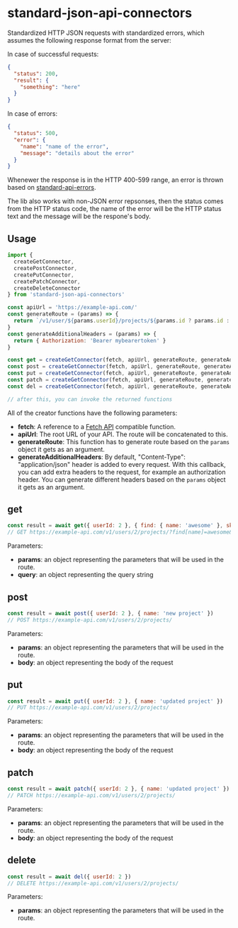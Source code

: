 # standard-json-api-connectors

Standardized HTTP JSON requests with standardized errors, which assumes the following response format from the server:

In case of successful requests:
```json
{
  "status": 200,
  "result": {
    "something": "here"
  }
}
```

In case of errors:
```json
{
  "status": 500,
  "error": {
    "name": "name of the error",
    "message": "details about the error"
  }
}
```

Whenewer the response is in the HTTP 400-599 range, an error is thrown based on [standard-api-errors](https://www.npmjs.com/package/standard-api-errors).

The lib also works with non-JSON error repsonses, then the status comes from the HTTP status code, the name of the error will be the HTTP status text and the message will be the respone's body.

## Usage

```javascript
import {
  createGetConnector,
  createPostConnector,
  createPutConnector,
  createPatchConnector,
  createDeleteConnector
} from 'standard-json-api-connectors'

const apiUrl = 'https://example-api.com/'
const generateRoute = (params) => {
  return `/v1/user/${params.userId}/projects/${params.id ? params.id : ''}`
}
const generateAdditionalHeaders = (params) => {
  return { Authorization: 'Bearer mybearertoken' }
}

const get = createGetConnector(fetch, apiUrl, generateRoute, generateAdditionalHeaders)
const post = createGetConnector(fetch, apiUrl, generateRoute, generateAdditionalHeaders)
const put = createGetConnector(fetch, apiUrl, generateRoute, generateAdditionalHeaders)
const patch = createGetConnector(fetch, apiUrl, generateRoute, generateAdditionalHeaders)
const del = createGetConnector(fetch, apiUrl, generateRoute, generateAdditionalHeaders)

// after this, you can invoke the returned functions
```

All of the creator functions have the following parameters:
 - **fetch**: A reference to a [Fetch API](https://developer.mozilla.org/en-US/docs/Web/API/Fetch_API) compatible function.
 - **apiUrl**: The root URL of your API. The route will be concatenated to this.
 - **generateRoute**: This function has to generate route based on the `params` object it gets as an argument.
 - **generateAdditionalHeaders**: By default, "Content-Type": "application/json" header is added to every request. With this callback, you can add extra headers to the request, for example an authorization header. You can generate different headers based on the `params` object it gets as an argument.

## get

```javascript
const result = await get({ userId: 2 }, { find: { name: 'awesome' }, skip: 10, limit: 5 })
// GET https://example-api.com/v1/users/2/projects/?find[name]=awesome&skip=10&limit=5
```

Parameters:
 - **params**: an object representing the parameters that will be used in the route.
 - **query**: an object representing the query string

## post

```javascript
const result = await post({ userId: 2 }, { name: 'new project' })
// POST https://example-api.com/v1/users/2/projects/
```

Parameters:
 - **params**: an object representing the parameters that will be used in the route.
 - **body**: an object representing the body of the request

## put

```javascript
const result = await put({ userId: 2 }, { name: 'updated project' })
// PUT https://example-api.com/v1/users/2/projects/
```

Parameters:
 - **params**: an object representing the parameters that will be used in the route.
 - **body**: an object representing the body of the request

## patch

```javascript
const result = await patch({ userId: 2 }, { name: 'updated project' })
// PATCH https://example-api.com/v1/users/2/projects/
```

Parameters:
 - **params**: an object representing the parameters that will be used in the route.
 - **body**: an object representing the body of the request

## delete

```javascript
const result = await del({ userId: 2 })
// DELETE https://example-api.com/v1/users/2/projects/
```

Parameters:
 - **params**: an object representing the parameters that will be used in the route.
